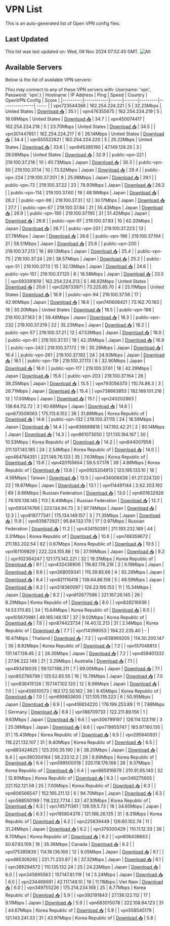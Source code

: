 # VPN List

This is an auto-generated list of Open VPN config files.

## Last Updated

This list was last updated on: Wed, 06 Nov 2024 07:52:45 GMT.
![Alt](https://repobeats.axiom.co/api/embed/186b98318ef1479477931607c1ad7d823f12451f.svg "Repobeats analytics image")

## Available Servers

Below is the list of available VPN servers:

(You may connect to any of these VPN servers with: Username: 'vpn', Password: 'vpn'.)
| Hostname | IP Address | Ping | Speed | Country | OpenVPN Config | Score |
|----------|------------|------|-------|---------|----------------| ----- |
| vpn723544366 | 162.254.224.221 | 5 | 32.23Mbps | United States | [Download 📥](./configs/server_0_US.ovpn) | 35.1 |
| vpn476355675 | 162.254.224.219 | 5 | 18.09Mbps | United States | [Download 📥](./configs/server_1_US.ovpn) | 34.7 |
| vpn450074417 | 162.254.224.218 | 5 | 23.70Mbps | United States | [Download 📥](./configs/server_2_US.ovpn) | 34.5 |
| vpn301447651 | 162.254.224.217 | 6 | 26.14Mbps | United States | [Download 📥](./configs/server_3_US.ovpn) | 34.4 |
| vpn555522821 | 162.254.224.220 | 5 | 25.22Mbps | United States | [Download 📥](./configs/server_4_US.ovpn) | 33.6 |
| vpn945395190 | 47.149.128.25 | 3 | 28.08Mbps | United States | [Download 📥](./configs/server_5_US.ovpn) | 32.9 |
| public-vpn-221 | 219.100.37.218 | 10 | 40.73Mbps | Japan | [Download 📥](./configs/server_6_JP.ovpn) | 30.3 |
| public-vpn-50 | 219.100.37.14 | 10 | 73.52Mbps | Japan | [Download 📥](./configs/server_7_JP.ovpn) | 29.4 |
| public-vpn-224 | 219.100.37.201 | 9 | 25.98Mbps | Japan | [Download 📥](./configs/server_8_JP.ovpn) | 29.1 |
| public-vpn-72 | 219.100.37.22 | 23 | 78.93Mbps | Japan | [Download 📥](./configs/server_9_JP.ovpn) | 28.2 |
| public-vpn-114 | 219.100.37.60 | 19 | 48.18Mbps | Japan | [Download 📥](./configs/server_10_JP.ovpn) | 28.2 |
| public-vpn-98 | 219.100.37.31 | 12 | 30.17Mbps | Japan | [Download 📥](./configs/server_11_JP.ovpn) | 27.7 |
| public-vpn-67 | 219.100.37.84 | 21 | 55.43Mbps | Japan | [Download 📥](./configs/server_12_JP.ovpn) | 26.9 |
| public-vpn-195 | 219.100.37.195 | 21 | 51.42Mbps | Japan | [Download 📥](./configs/server_13_JP.ovpn) | 26.8 |
| public-vpn-97 | 219.100.37.83 | 10 | 62.20Mbps | Japan | [Download 📥](./configs/server_14_JP.ovpn) | 26.7 |
| public-vpn-251 | 219.100.37.223 | 13 | 27.78Mbps | Japan | [Download 📥](./configs/server_15_JP.ovpn) | 26.6 |
| public-vpn-196 | 219.100.37.194 | 21 | 58.51Mbps | Japan | [Download 📥](./configs/server_16_JP.ovpn) | 25.6 |
| public-vpn-200 | 219.100.37.213 | 16 | 89.13Mbps | Japan | [Download 📥](./configs/server_17_JP.ovpn) | 25.4 |
| public-vpn-75 | 219.100.37.24 | 29 | 38.57Mbps | Japan | [Download 📥](./configs/server_18_JP.ovpn) | 25.2 |
| public-vpn-51 | 219.100.37.13 | 15 | 32.13Mbps | Japan | [Download 📥](./configs/server_19_JP.ovpn) | 24.6 |
| public-vpn-151 | 219.100.37.120 | 8 | 18.58Mbps | Japan | [Download 📥](./configs/server_20_JP.ovpn) | 23.5 |
| vpn593381619 | 162.254.224.213 | 5 | 48.82Mbps | United States | [Download 📥](./configs/server_21_US.ovpn) | 20.6 |
| vpn328733971 | 73.225.85.70 | 4 | 25.11Mbps | United States | [Download 📥](./configs/server_22_US.ovpn) | 18.9 |
| public-vpn-94 | 219.100.37.56 | 17 | 42.90Mbps | Japan | [Download 📥](./configs/server_23_JP.ovpn) | 18.6 |
| vpn740608421 | 73.162.70.193 | 18 | 30.20Mbps | United States | [Download 📥](./configs/server_24_US.ovpn) | 18.5 |
| public-vpn-186 | 219.100.37.163 | 9 | 59.48Mbps | Japan | [Download 📥](./configs/server_25_JP.ovpn) | 18.3 |
| public-vpn-232 | 219.100.37.219 | 22 | 35.23Mbps | Japan | [Download 📥](./configs/server_26_JP.ovpn) | 18.2 |
| public-vpn-57 | 219.100.37.21 | 12 | 47.53Mbps | Japan | [Download 📥](./configs/server_27_JP.ovpn) | 18.0 |
| public-vpn-61 | 219.100.37.51 | 19 | 42.35Mbps | Japan | [Download 📥](./configs/server_28_JP.ovpn) | 16.9 |
| public-vpn-243 | 219.100.37.172 | 19 | 30.28Mbps | Japan | [Download 📥](./configs/server_29_JP.ovpn) | 16.4 |
| public-vpn-261 | 219.100.37.192 | 24 | 24.93Mbps | Japan | [Download 📥](./configs/server_30_JP.ovpn) | 16.1 |
| public-vpn-119 | 219.100.37.113 | 8 | 32.90Mbps | Japan | [Download 📥](./configs/server_31_JP.ovpn) | 16.0 |
| public-vpn-117 | 219.100.37.61 | 18 | 42.29Mbps | Japan | [Download 📥](./configs/server_32_JP.ovpn) | 15.6 |
| public-vpn-203 | 219.100.37.164 | 26 | 38.25Mbps | Japan | [Download 📥](./configs/server_33_JP.ovpn) | 15.5 |
| vpn793056373 | 110.74.86.3 | 3 | 26.71Mbps | Japan | [Download 📥](./configs/server_34_JP.ovpn) | 15.4 |
| vpn738663853 | 182.169.101.216 | 12 | 17.00Mbps | Japan | [Download 📥](./configs/server_35_JP.ovpn) | 15.1 |
| vpn240202863 | 138.64.112.72 | 3 | 60.68Mbps | Japan | [Download 📥](./configs/server_36_JP.ovpn) | 14.6 |
| vpn673508063 | 175.113.6.152 | 36 | 31.89Mbps | Korea Republic of | [Download 📥](./configs/server_37_KR.ovpn) | 14.6 |
| public-vpn-132 | 219.100.37.115 | 24 | 18.59Mbps | Japan | [Download 📥](./configs/server_38_JP.ovpn) | 14.4 |
| vpn836689818 | 147.192.42.21 | 2 | 80.14Mbps | Japan | [Download 📥](./configs/server_39_JP.ovpn) | 14.3 |
| vpn861073050 | 121.135.194.167 | 30 | 10.53Mbps | Korea Republic of | [Download 📥](./configs/server_40_KR.ovpn) | 14.2 |
| vpn844007958 | 211.107.140.185 | 24 | 2.54Mbps | Korea Republic of | [Download 📥](./configs/server_41_KR.ovpn) | 14.0 |
| vpn484784351 | 221.146.76.133 | 35 | 7.63Mbps | Korea Republic of | [Download 📥](./configs/server_42_KR.ovpn) | 13.6 |
| vpn420155654 | 59.5.57.178 | 39 | 4.88Mbps | Korea Republic of | [Download 📥](./configs/server_43_KR.ovpn) | 13.6 |
| vpn0925204913 | 123.195.133.10 | 18 | 4.56Mbps | Taiwan | [Download 📥](./configs/server_44_TW.ovpn) | 13.5 |
| vpn434008438 | 61.27.224.120 | 22 | 19.87Mbps | Japan | [Download 📥](./configs/server_45_JP.ovpn) | 13.1 |
| vpn114491144 | 2.62.203.192 | 69 | 8.66Mbps | Russian Federation | [Download 📥](./configs/server_46_RU.ovpn) | 13.0 |
| vpn601632926 | 79.105.136.145 | 113 | 8.49Mbps | Russian Federation | [Download 📥](./configs/server_47_RU.ovpn) | 12.7 |
| vpn593474766 | 223.134.94.73 | 3 | 97.74Mbps | Japan | [Download 📥](./configs/server_48_JP.ovpn) | 12.3 |
| vpn819777341 | 175.134.149.157 | 3 | 71.35Mbps | Japan | [Download 📥](./configs/server_49_JP.ovpn) | 11.9 |
| vpn935672921 | 95.84.132.179 | 17 | 0.97Mbps | Russian Federation | [Download 📥](./configs/server_50_RU.ovpn) | 11.2 |
| vpn434150391 | 211.193.232.189 | 44 | 3.31Mbps | Korea Republic of | [Download 📥](./configs/server_51_KR.ovpn) | 10.6 |
| vpn748359672 | 211.183.202.54 | 82 | 0.67Mbps | Korea Republic of | [Download 📥](./configs/server_52_KR.ovpn) | 10.5 |
| vpn161109829 | 222.224.155.88 | 10 | 37.99Mbps | Japan | [Download 📥](./configs/server_53_JP.ovpn) | 9.2 |
| vpn102364247 | 121.173.142.221 | 32 | 19.31Mbps | Korea Republic of | [Download 📥](./configs/server_54_KR.ovpn) | 9.1 |
| vpn432436906 | 116.82.176.218 | 2 | 6.19Mbps | Japan | [Download 📥](./configs/server_55_JP.ovpn) | 8.6 |
| vpn268059341 | 115.39.85.66 | 4 | 92.26Mbps | Japan | [Download 📥](./configs/server_56_JP.ovpn) | 8.4 |
| vpn821116418 | 138.64.86.158 | 5 | 49.59Mbps | Japan | [Download 📥](./configs/server_57_JP.ovpn) | 8.2 |
| vpn519380097 | 126.23.195.153 | 11 | 15.34Mbps | Japan | [Download 📥](./configs/server_58_JP.ovpn) | 8.2 |
| vpn812677596 | 221.167.26.145 | 26 | 8.29Mbps | Korea Republic of | [Download 📥](./configs/server_59_KR.ovpn) | 8.0 |
| vpn828216936 | 14.53.170.83 | 34 | 15.64Mbps | Korea Republic of | [Download 📥](./configs/server_60_KR.ovpn) | 8.0 |
| vpn105670981 | 49.165.148.157 | 37 | 9.02Mbps | Korea Republic of | [Download 📥](./configs/server_61_KR.ovpn) | 7.8 |
| vpn874423734 | 14.40.12.213 | 31 | 2.14Mbps | Korea Republic of | [Download 📥](./configs/server_62_KR.ovpn) | 7.7 |
| vpn114399053 | 184.22.235.40 | - | 16.47Mbps | Thailand | [Download 📥](./configs/server_63_TH.ovpn) | 7.2 |
| vpn838969205 | 114.30.200.147 | 36 | 8.82Mbps | Korea Republic of | [Download 📥](./configs/server_64_KR.ovpn) | 7.2 |
| vpn157048813 | 131.147.139.45 | 2 | 28.35Mbps | Japan | [Download 📥](./configs/server_65_JP.ovpn) | 7.2 |
| vpn459401332 | 27.96.222.148 | 21 | 3.29Mbps | Australia | [Download 📥](./configs/server_66_AU.ovpn) | 7.1 |
| vpn493416035 | 59.137.186.211 | 7 | 69.00Mbps | Japan | [Download 📥](./configs/server_67_JP.ovpn) | 7.1 |
| vpn802766799 | 125.52.65.55 | 16 | 15.79Mbps | Japan | [Download 📥](./configs/server_68_JP.ovpn) | 7.0 |
| vpn836415126 | 157.147.102.120 | 12 | 8.98Mbps | Japan | [Download 📥](./configs/server_69_JP.ovpn) | 7.0 |
| vpn459510573 | 182.172.50.162 | 39 | 9.45Mbps | Korea Republic of | [Download 📥](./configs/server_70_KR.ovpn) | 7.0 |
| vpn699803600 | 121.105.119.223 | 6 | 50.95Mbps | Japan | [Download 📥](./configs/server_71_JP.ovpn) | 6.9 |
| vpn416834220 | 176.199.253.89 | 11 | 7.88Mbps | Germany | [Download 📥](./configs/server_72_DE.ovpn) | 6.8 |
| vpn188709733 | 122.211.89.156 | 1 | 9.63Mbps | Japan | [Download 📥](./configs/server_73_JP.ovpn) | 6.6 |
| vpn306799197 | 126.114.123.119 | 3 | 25.08Mbps | Japan | [Download 📥](./configs/server_74_JP.ovpn) | 6.6 |
| vpn719955747 | 183.97.160.135 | 31 | 15.43Mbps | Korea Republic of | [Download 📥](./configs/server_75_KR.ovpn) | 6.5 |
| vpn295640931 | 118.221.132.107 | 31 | 9.40Mbps | Korea Republic of | [Download 📥](./configs/server_76_KR.ovpn) | 6.5 |
| vpn883424625 | 125.200.35.190 | 8 | 38.20Mbps | Japan | [Download 📥](./configs/server_77_JP.ovpn) | 6.4 |
| vpn390304184 | 58.233.12.2 | 29 | 8.99Mbps | Korea Republic of | [Download 📥](./configs/server_78_KR.ovpn) | 6.4 |
| vpn599500018 | 220.118.176.168 | 28 | 9.37Mbps | Korea Republic of | [Download 📥](./configs/server_79_KR.ovpn) | 6.4 |
| vpn885916679 | 210.91.65.140 | 32 | 12.80Mbps | Korea Republic of | [Download 📥](./configs/server_80_KR.ovpn) | 6.3 |
| vpn346275605 | 221.152.121.56 | 25 | 7.00Mbps | Korea Republic of | [Download 📥](./configs/server_81_KR.ovpn) | 6.3 |
| vpn606566547 | 152.165.211.13 | 6 | 94.70Mbps | Japan | [Download 📥](./configs/server_82_JP.ovpn) | 6.3 |
| vpn588550199 | 118.222.77.14 | 33 | 47.30Mbps | Korea Republic of | [Download 📥](./configs/server_83_KR.ovpn) | 6.3 |
| vpn745711361 | 126.59.5.73 | 18 | 34.65Mbps | Japan | [Download 📥](./configs/server_84_JP.ovpn) | 6.3 |
| vpn195804378 | 121.188.26.135 | 31 | 8.31Mbps | Korea Republic of | [Download 📥](./configs/server_85_KR.ovpn) | 6.2 |
| vpn225839449 | 126.60.102.74 | 11 | 31.24Mbps | Japan | [Download 📥](./configs/server_86_JP.ovpn) | 6.2 |
| vpn379300429 | 110.11.12.33 | 36 | 8.70Mbps | Korea Republic of | [Download 📥](./configs/server_87_KR.ovpn) | 6.2 |
| vpn606438663 | 50.67.93.109 | 18 | 35.36Mbps | Canada | [Download 📥](./configs/server_88_CA.ovpn) | 6.2 |
| vpn175385839 | 114.18.136.169 | 12 | 9.05Mbps | Japan | [Download 📥](./configs/server_89_JP.ovpn) | 6.1 |
| vpn485308292 | 221.71.233.87 | 6 | 37.32Mbps | Japan | [Download 📥](./configs/server_90_JP.ovpn) | 6.1 |
| vpn389294572 | 110.135.132.24 | 25 | 24.23Mbps | Japan | [Download 📥](./configs/server_91_JP.ovpn) | 6.0 |
| vpn345695563 | 157.147.81.119 | 14 | 5.24Mbps | Japan | [Download 📥](./configs/server_92_JP.ovpn) | 6.0 |
| vpn234468691 | 42.117.149.10 | 19 | 11.11Mbps | Viet Nam | [Download 📥](./configs/server_93_VN.ovpn) | 6.0 |
| vpn349755226 | 175.214.234.168 | 25 | 8.77Mbps | Korea Republic of | [Download 📥](./configs/server_94_KR.ovpn) | 5.9 |
| vpn392191843 | 27.136.122.112 | 17 | 9.11Mbps | Japan | [Download 📥](./configs/server_95_JP.ovpn) | 5.9 |
| vpn683015078 | 222.108.84.123 | 31 | 44.67Mbps | Korea Republic of | [Download 📥](./configs/server_96_KR.ovpn) | 5.9 |
| vpn558545179 | 121.143.241.33 | 31 | 43.97Mbps | Korea Republic of | [Download 📥](./configs/server_97_KR.ovpn) | 5.8 |
